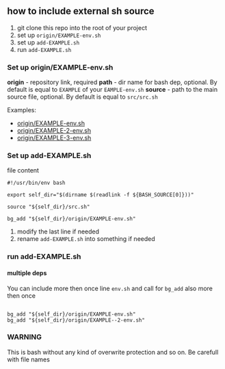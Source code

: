 ## how to include external sh source ##

1. git clone this repo into the root of your project
1. set up `origin/EXAMPLE-env.sh`
1. set up `add-EXAMPLE.sh`
1. run `add-EXAMPLE.sh`

### Set up origin/EXAMPLE-env.sh ###

**origin** - repository link, required
**path** - dir name for bash dep, optional. By default is equal to `EXAMPLE` of your `EAMPLE-env.sh`
**source** - path to the main source file, optional. By default is equal to `src/src.sh`

Examples:
* [origin/EXAMPLE-env.sh](origin/EXAMPLE-env.sh) 
* [origin/EXAMPLE-2-env.sh](origin/EXAMPLE-2-env.sh) 
* [origin/EXAMPLE-3-env.sh](origin/EXAMPLE-3-env.sh) 

### Set up add-EXAMPLE.sh ###

file content

```
#!/usr/bin/env bash

export self_dir="$(dirname $(readlink -f ${BASH_SOURCE[0]}))"

source "${self_dir}/src.sh"

bg_add "${self_dir}/origin/EXAMPLE-env.sh" 

```

1. modify the last line if needed
1. rename `add-EXAMPLE.sh` into something if needed


### run add-EXAMPLE.sh ###

#### multiple deps ####

You can include more then once line `env.sh` and call for `bg_add` also more then once

```

bg_add "${self_dir}/origin/EXAMPLE-env.sh" 
bg_add "${self_dir}/origin/EXAMPLE--2-env.sh" 

```

### WARNING ###

This is bash without any kind of overwrite protection and so on. Be carefull with file names

